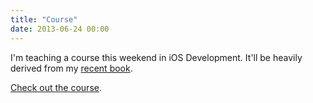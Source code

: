 ```yaml
---
title: "Course"
date: 2013-06-24 00:00
---
```


<p>I'm teaching a course this weekend in iOS Development. It'll be heavily derived from my <a href="http://yourfirstiosapp.com">recent book</a>. </p>

<p><a href="http://iosapps.eventbrite.com">Check out the course</a>.</p>

<!-- more -->

